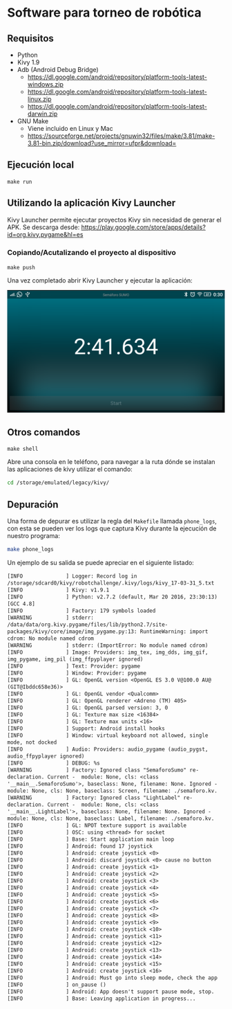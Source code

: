 # Software para torneo de robótica

## Requisitos

- Python
- Kivy 1.9
- Adb (Android Debug Bridge)
  * https://dl.google.com/android/repository/platform-tools-latest-windows.zip
  * https://dl.google.com/android/repository/platform-tools-latest-linux.zip
  * https://dl.google.com/android/repository/platform-tools-latest-darwin.zip
- GNU Make
  * Viene incluido en Linux y Mac
  * https://sourceforge.net/projects/gnuwin32/files/make/3.81/make-3.81-bin.zip/download?use_mirror=ufpr&download=



## Ejecución local

```
make run
```


## Utilizando la aplicación Kivy Launcher

Kivy Launcher permite ejecutar proyectos Kivy sin necesidad de generar el APK.
Se descarga desde: https://play.google.com/store/apps/details?id=org.kivy.pygame&hl=es

### Copiando/Acutalizando el proyecto al dispositivo

```
make push
```

Una vez completado abrir Kivy Launcher y ejecutar la aplicación:

![SUMO](./doc/android.png)


## Otros comandos

```
make shell
```

Abre una consola en le teléfono, para navegar a la ruta dónde se instalan las aplicaciones de kivy utilizar el comando:

```bash
cd /storage/emulated/legacy/kivy/
```

## Depuración

Una forma de depurar es utilizar la regla del `Makefile` llamada `phone_logs`, con esta se pueden ver los logs que captura Kivy durante la ejecución de nuestro programa:

```bash
make phone_logs
```

Un ejemplo de su salida se puede apreciar en el siguiente listado:
```
[INFO              ] Logger: Record log in /storage/sdcard0/kivy/robotchallenge/.kivy/logs/kivy_17-03-31_5.txt
[INFO              ] Kivy: v1.9.1
[INFO              ] Python: v2.7.2 (default, Mar 20 2016, 23:30:13) 
[GCC 4.8]
[INFO              ] Factory: 179 symbols loaded
[WARNING           ] stderr: /data/data/org.kivy.pygame/files/lib/python2.7/site-packages/kivy/core/image/img_pygame.py:13: RuntimeWarning: import cdrom: No module named cdrom
[WARNING           ] stderr: (ImportError: No module named cdrom)
[INFO              ] Image: Providers: img_tex, img_dds, img_gif, img_pygame, img_pil (img_ffpyplayer ignored)
[INFO              ] Text: Provider: pygame
[INFO              ] Window: Provider: pygame
[INFO              ] GL: OpenGL version <OpenGL ES 3.0 V@100.0 AU@ (GIT@Ibddc658e36)>
[INFO              ] GL: OpenGL vendor <Qualcomm>
[INFO              ] GL: OpenGL renderer <Adreno (TM) 405>
[INFO              ] GL: OpenGL parsed version: 3, 0
[INFO              ] GL: Texture max size <16384>
[INFO              ] GL: Texture max units <16>
[INFO              ] Support: Android install hooks
[INFO              ] Window: virtual keyboard not allowed, single mode, not docked
[INFO              ] Audio: Providers: audio_pygame (audio_pygst, audio_ffpyplayer ignored)
[INFO              ] DEBUG: %s
[WARNING           ] Factory: Ignored class "SemaforoSumo" re-declaration. Current -  module: None, cls: <class '__main__.SemaforoSumo'>, baseclass: None, filename: None. Ignored -  module: None, cls: None, baseclass: Screen, filename: ./semaforo.kv.
[WARNING           ] Factory: Ignored class "LightLabel" re-declaration. Current -  module: None, cls: <class '__main__.LightLabel'>, baseclass: None, filename: None. Ignored -  module: None, cls: None, baseclass: Label, filename: ./semaforo.kv.
[INFO              ] GL: NPOT texture support is available
[INFO              ] OSC: using <thread> for socket
[INFO              ] Base: Start application main loop
[INFO              ] Android: found 17 joystick
[INFO              ] Android: create joystick <0>
[INFO              ] Android: discard joystick <0> cause no button
[INFO              ] Android: create joystick <1>
[INFO              ] Android: create joystick <2>
[INFO              ] Android: create joystick <3>
[INFO              ] Android: create joystick <4>
[INFO              ] Android: create joystick <5>
[INFO              ] Android: create joystick <6>
[INFO              ] Android: create joystick <7>
[INFO              ] Android: create joystick <8>
[INFO              ] Android: create joystick <9>
[INFO              ] Android: create joystick <10>
[INFO              ] Android: create joystick <11>
[INFO              ] Android: create joystick <12>
[INFO              ] Android: create joystick <13>
[INFO              ] Android: create joystick <14>
[INFO              ] Android: create joystick <15>
[INFO              ] Android: create joystick <16>
[INFO              ] Android: Must go into sleep mode, check the app
[INFO              ] on_pause ()
[INFO              ] Android: App doesn't support pause mode, stop.
[INFO              ] Base: Leaving application in progress...

```